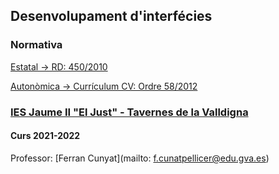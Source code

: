 ## Desenvolupament d'interfécies

### Normativa

[Estatal -> RD: 450/2010](https://ceice.gva.es/documents/161863064/162743975/BOE-A-2010-8067.pdf/d64463e2-9595-4200-8676-79146348d8b2)

[Autonòmica -> Currículum CV: Ordre 58/2012](https://ceice.gva.es/documents/161863064/162743975/2012_8694.pdf/8683d3f9-3115-4375-97f8-2ee02573ec53)

### [IES Jaume II "El Just" - Tavernes de la Valldigna](https://mestreacasa.gva.es/web/iesjaumeeljust)

#### Curs 2021-2022

Professor: [Ferran Cunyat](mailto: f.cunatpellicer@edu.gva.es)